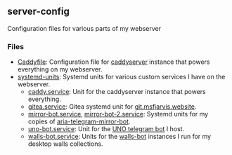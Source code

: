 ## server-config

Configuration files for various parts of my webserver

### Files

- [Caddyfile](Caddyfile): Configuration file for [caddyserver](https://caddyserver.com) instance that powers everything on my webserver.
- [systemd-units](systemd_units): Systemd units for various custom services I have on the webserver.
  - [caddy.service](systemd_units/caddy.service): Unit for the caddyserver instance that powers everything.
  - [gitea.service](systemd_units/gitea.service): Gitea systemd unit for [git.msfjarvis.website](https://git.msfjarvis.website).
  - [mirror-bot.service](systemd_units/mirror-bot.service), [mirror-bot-2.service](systemd_units/mirror-bot-2.service): Systemd units for my copies of [aria-telegram-mirror-bot](https://github.com/out386/aria-telegram-mirror-bot).
  - [uno-bot.service](systemd_units/uno-bot.service): Unit for the [UNO telegram bot](https://github.com/msfjarvis/mau_mau_bot) I host.
  - [walls-bot.service](systemd_units/walls-bot.service): Units for the [walls-bot](https://github.com/msfjarvis/walls-bot) instances I run for my desktop walls collections.
